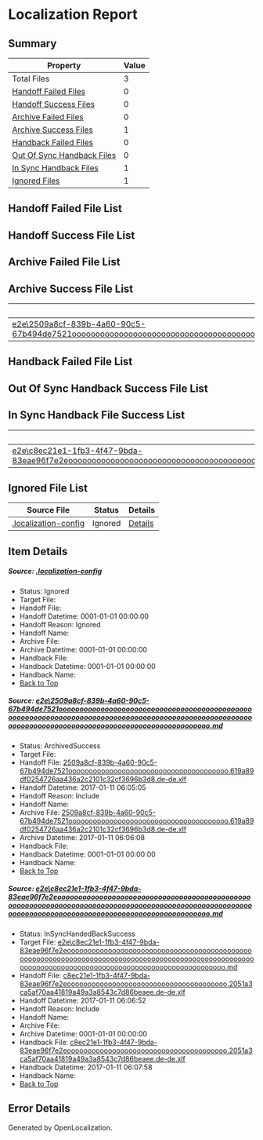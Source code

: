 # <a name='report-top'></a> Localization Report

## Summary
 Property | Value 
 -------- | ----- 
 Total Files | 3
[ Handoff Failed Files ](#handoff-failed-list)| 0
[ Handoff Success Files ](#handoff-success-list)| 0
[ Archive Failed Files ](#archive-failed-list)| 0
[ Archive Success Files ](#archive-success-list)| 1
[ Handback Failed Files ](#handback-failed-list)| 0
[ Out Of Sync Handback Files ](#outofsync-handback-success-list)| 0
[ In Sync Handback Files ](#insync-handback-success-list)| 1
[ Ignored Files ](#ignored-list)| 1

## <a name='handoff-failed-list'></a> Handoff Failed File List

## <a name='handoff-success-list'></a> Handoff Success File List

## <a name='archive-failed-list'></a> Archive Failed File List

## <a name='archive-success-list'></a> Archive Success File List
 Source File | Status | Details 
 ----------- | ------ | ------- 
 [e2e\2509a8cf-839b-4a60-90c5-67b494de7521oooooooooooooooooooooooooooooooooooooooooooooooooooooooooooooooooooooooooooooooooooooooooooooooooooooooooooooooooooooooooooooooooooooooooooooooooooooooo.md](https://github.com/OpenLocalizationTestOrg/ol-test0/blob/b401e4623dae547341d88aefe3fd22ee67c8d5fa/e2e/2509a8cf-839b-4a60-90c5-67b494de7521oooooooooooooooooooooooooooooooooooooooooooooooooooooooooooooooooooooooooooooooooooooooooooooooooooooooooooooooooooooooooooooooooooooooooooooooooooooooo.md) | ArchivedSuccess | [Details](#2e19426147322821c2a4427e014ef8a9e74e1e5c1)

## <a name='handback-failed-list'></a> Handback Failed File List

## <a name='outofsync-handback-success-list'></a> Out Of Sync Handback Success File List

## <a name='insync-handback-success-list'></a> In Sync Handback File Success List
 Source File | Status | Details 
 ----------- | ------ | ------- 
 [e2e\c8ec21e1-1fb3-4f47-9bda-83eae96f7e2eoooooooooooooooooooooooooooooooooooooooooooooooooooooooooooooooooooooooooooooooooooooooooooooooooooooooooooooooooooooooooooooooooooooooooooooooooooooooo.md](https://github.com/OpenLocalizationTestOrg/ol-test0/blob/1f8dbc89f8ed621dc8b41df0b5da705c2570dc12/e2e/c8ec21e1-1fb3-4f47-9bda-83eae96f7e2eoooooooooooooooooooooooooooooooooooooooooooooooooooooooooooooooooooooooooooooooooooooooooooooooooooooooooooooooooooooooooooooooooooooooooooooooooooooooo.md) | InSyncHandedBackSuccess | [Details](#d93bb80f26d34ea8e55fd3c0cefa6d65241ce2882)

## <a name='ignored-list'></a> Ignored File List
 Source File | Status | Details 
 ----------- | ------ | ------- 
 [.localization-config](https://github.com/OpenLocalizationTestOrg/ol-test0/blob/1f8dbc89f8ed621dc8b41df0b5da705c2570dc12/.localization-config) | Ignored | [Details](#cb0632cf59c1387fc1742bfb9fa3c47f87e2e5c90)

## Item Details
##### <a name='cb0632cf59c1387fc1742bfb9fa3c47f87e2e5c90'></a> Source: [.localization-config](https://github.com/OpenLocalizationTestOrg/ol-test0/blob/1f8dbc89f8ed621dc8b41df0b5da705c2570dc12/.localization-config)
* Status: Ignored
* Target File: 
* Handoff File: 
* Handoff Datetime: 0001-01-01 00:00:00
* Handoff Reason: Ignored
* Handoff Name: 
* Archive File: 
* Archive Datetime: 0001-01-01 00:00:00
* Handback File: 
* Handback Datetime: 0001-01-01 00:00:00
* Handback Name: 
* [Back to Top](#report-top)

##### <a name='2e19426147322821c2a4427e014ef8a9e74e1e5c1'></a> Source: [e2e\2509a8cf-839b-4a60-90c5-67b494de7521oooooooooooooooooooooooooooooooooooooooooooooooooooooooooooooooooooooooooooooooooooooooooooooooooooooooooooooooooooooooooooooooooooooooooooooooooooooooo.md](https://github.com/OpenLocalizationTestOrg/ol-test0/blob/b401e4623dae547341d88aefe3fd22ee67c8d5fa/e2e/2509a8cf-839b-4a60-90c5-67b494de7521oooooooooooooooooooooooooooooooooooooooooooooooooooooooooooooooooooooooooooooooooooooooooooooooooooooooooooooooooooooooooooooooooooooooooooooooooooooooo.md)
* Status: ArchivedSuccess
* Target File: 
* Handoff File: [2509a8cf-839b-4a60-90c5-67b494de7521ooooooooooooooooooooooooooooooooooooooo.619a89df0254726aa436a2c2101c32cf3696b3d8.de-de.xlf](https://github.com/OpenLocalizationTestOrg/ol-test0-handoff/blob/0578408baa93d205f7d554f910719738c0fc653f/ol-handoff/OpenLocalizationTestOrg/ol-test0-dede/shujia/ht/2509a8cf-839b-4a60-90c5-67b494de7521ooooooooooooooooooooooooooooooooooooooo.619a89df0254726aa436a2c2101c32cf3696b3d8.de-de.xlf)
* Handoff Datetime: 2017-01-11 06:05:05
* Handoff Reason: Include
* Handoff Name: 
* Archive File: [2509a8cf-839b-4a60-90c5-67b494de7521ooooooooooooooooooooooooooooooooooooooo.619a89df0254726aa436a2c2101c32cf3696b3d8.de-de.xlf](https://github.com/OpenLocalizationTestOrg/ol-test0-handoff/blob/c095e844916af73a2b08c647e563db24c121e968/ol-archive/OpenLocalizationTestOrg/ol-test0-dede/shujia/ht/2509a8cf-839b-4a60-90c5-67b494de7521ooooooooooooooooooooooooooooooooooooooo.619a89df0254726aa436a2c2101c32cf3696b3d8.de-de.xlf)
* Archive Datetime: 2017-01-11 06:06:08
* Handback File: 
* Handback Datetime: 0001-01-01 00:00:00
* Handback Name: 
* [Back to Top](#report-top)

##### <a name='d93bb80f26d34ea8e55fd3c0cefa6d65241ce2882'></a> Source: [e2e\c8ec21e1-1fb3-4f47-9bda-83eae96f7e2eoooooooooooooooooooooooooooooooooooooooooooooooooooooooooooooooooooooooooooooooooooooooooooooooooooooooooooooooooooooooooooooooooooooooooooooooooooooooo.md](https://github.com/OpenLocalizationTestOrg/ol-test0/blob/1f8dbc89f8ed621dc8b41df0b5da705c2570dc12/e2e/c8ec21e1-1fb3-4f47-9bda-83eae96f7e2eoooooooooooooooooooooooooooooooooooooooooooooooooooooooooooooooooooooooooooooooooooooooooooooooooooooooooooooooooooooooooooooooooooooooooooooooooooooooo.md)
* Status: InSyncHandedBackSuccess
* Target File: [e2e\c8ec21e1-1fb3-4f47-9bda-83eae96f7e2eoooooooooooooooooooooooooooooooooooooooooooooooooooooooooooooooooooooooooooooooooooooooooooooooooooooooooooooooooooooooooooooooooooooooooooooooooooooooo.md](https://github.com/OpenLocalizationTestOrg/ol-test0-dede/blob/022d8cb012dcb5413d9f05cbe7aa5d8756461f14/e2e/c8ec21e1-1fb3-4f47-9bda-83eae96f7e2eoooooooooooooooooooooooooooooooooooooooooooooooooooooooooooooooooooooooooooooooooooooooooooooooooooooooooooooooooooooooooooooooooooooooooooooooooooooooo.md)
* Handoff File: [c8ec21e1-1fb3-4f47-9bda-83eae96f7e2eooooooooooooooooooooooooooooooooooooooo.2051a3ca5af70aa41819a49a3a8543c7d86beaee.de-de.xlf](https://github.com/OpenLocalizationTestOrg/ol-test0-handoff/blob/11cb4244d1122a8e231f26a9844cee57ab01bffe/ol-handoff/OpenLocalizationTestOrg/ol-test0-dede/shujia/ht/c8ec21e1-1fb3-4f47-9bda-83eae96f7e2eooooooooooooooooooooooooooooooooooooooo.2051a3ca5af70aa41819a49a3a8543c7d86beaee.de-de.xlf)
* Handoff Datetime: 2017-01-11 06:06:52
* Handoff Reason: Include
* Handoff Name: 
* Archive File: 
* Archive Datetime: 0001-01-01 00:00:00
* Handback File: [c8ec21e1-1fb3-4f47-9bda-83eae96f7e2eooooooooooooooooooooooooooooooooooooooo.2051a3ca5af70aa41819a49a3a8543c7d86beaee.de-de.xlf](https://github.com/OpenLocalizationTestOrg/ol-test0-handback/blob/77d9c22a2d9cb7a5e3e3c7179a3a96e233b488e1/ol-handback/OpenLocalizationTestOrg/ol-test0-dede/shujia/ht/c8ec21e1-1fb3-4f47-9bda-83eae96f7e2eooooooooooooooooooooooooooooooooooooooo.2051a3ca5af70aa41819a49a3a8543c7d86beaee.de-de.xlf)
* Handback Datetime: 2017-01-11 06:07:58
* Handback Name: 
* [Back to Top](#report-top)


## Error Details

Generated by OpenLocalization.
